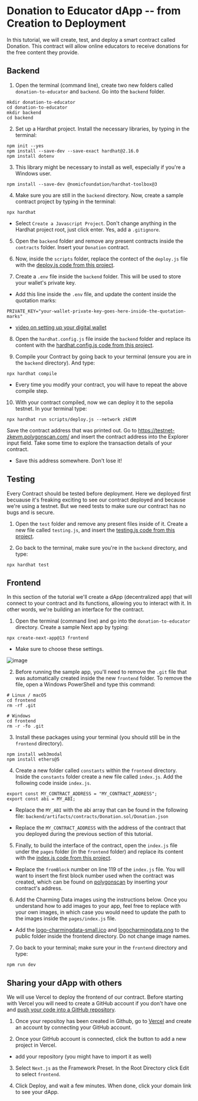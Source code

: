 # Donation to Educator dApp -- from Creation to Deployment

In this tutorial, we will create, test, and deploy a smart contract called Donation. This contract will allow online educators to receive donations for the free content they provide.

## Backend

1. Open the terminal (command line), create two new folders called `donation-to-educator` and `backend`. Go into the `backend` folder.

```
mkdir donation-to-educator
cd donation-to-educator
mkdir backend
cd backend
```

2. Set up a Hardhat project. Install the necessary libraries, by typing in the terminal:

```
npm init --yes
npm install --save-dev --save-exact hardhat@2.16.0
npm install dotenv
```

3. This library might be necessary to install as well, especially if you're a Windows user.

```
npm install --save-dev @nomicfoundation/hardhat-toolbox@3
```

4. Make sure you are still in the `backend` directory. Now, create a sample contract project by typing in the terminal:

```
npx hardhat
```

- Select `Create a Javascript Project`. Don't change anything in the Hardhat project root, just click enter. Yes, add a `.gitignore`.

5. Open the `backend` folder and remove any present contracts inside the `contracts` folder. Insert your `Donation` contract.

6. Now, inside the `scripts` folder, replace the contect of the `deploy.js` file with the [deploy.js code from this project](https://raw.githubusercontent.com/charmingdata/dApp-donation-to-educator/main/backend/scripts/deploy.js).

7. Create a `.env` file inside the `backend` folder. This will be used to store your wallet's private key.

- Add this line inside the `.env` file, and update the content inside the quotation marks:

```
PRIVATE_KEY="your-wallet-private-key-goes-here-inside-the-quotation-marks"
```

- [video on setting up your digital wallet](https://youtu.be/kHF70SWFTYU)

8. Open the `hardhat.config.js` file inside the `backend` folder and replace its content with the [hardhat.config.js code from this project](https://raw.githubusercontent.com/charmingdata/dApp-donation-to-educator/main/backend/hardhat.config.js).

9. Compile your Contract by going back to your terminal (ensure you are in the `backend` directory). And type:

```
npx hardhat compile
```

- Every time you modify your contract, you will have to repeat the above compile step.

10. With your contract compiled, now we can deploy it to the sepolia testnet. In your terminal type:

```
npx hardhat run scripts/deploy.js --network zkEVM
```

Save the contract address that was printed out.
Go to https://testnet-zkevm.polygonscan.com/ and insert the contract address into the Explorer input field. Take some time to explore the transaction details of your contract.

- Save this address somewhere. Don't lose it!

## Testing

Every Contract should be tested before deployment. Here we deployed first becuause it's freaking exciting to see our contract deployed and because we're using a testnet. But we need tests to make sure our contract has no bugs and is secure.

1. Open the `test` folder and remove any present files inside of it. Create a new file called `testing.js`, and insert the [testing.js code from this project](https://raw.githubusercontent.com/charmingdata/dApp-donation-to-educator/main/backend/test/testing.js).

2. Go back to the terminal, make sure you're in the `backend` directory, and type:

```
npx hardhat test
```

## Frontend

In this section of the tutorial we'll create a dApp (decentralized app) that will connect to your contract and its functions, allowing you to interact with it. In other words, we're building an interface for the contract.

1. Open the terminal (command line) and go into the `donation-to-educator` directory. Create a sample Next app by typing:

```
npx create-next-app@13 frontend
```

- Make sure to choose these settings.

![image](https://github.com/charmingdata/dApp-simple-storage/assets/94773218/28765958-6c47-4eed-a6ad-e1093435cf30)

2. Before running the sample app, you'll need to remove the `.git` file that was automatically created inside the new `frontend` folder.
   To remove the file, open a Windows PowerShell and type this command:

```
# Linux / macOS
cd frontend
rm -rf .git

# Windows
cd frontend
rm -r -fo .git
```

3. Install these packages using your terminal (you should still be in the `frontend` directory).

```
npm install web3modal
npm install ethers@5
```

4. Create a new folder called `constants` within the `frontend` directory. Inside the `constants` folder create a new file called `index.js`. Add the following code inside `index.js`.

```
export const MY_CONTRACT_ADDRESS = "MY_CONTRACT_ADDRESS";
export const abi = MY_ABI;
```

- Replace the `MY_ABI` with the abi array that can be found in the following file:
  `backend/artifacts/contracts/Donation.sol/Donation.json`

- Replace the `MY_CONTRACT_ADDRESS` with the address of the contract that you deployed during the previous section of this tutorial.

5. Finally, to build the interface of the contract, open the `index.js` file under the `pages` folder (in the `frontend` folder) and replace its content with the [index.js code from this project](https://raw.githubusercontent.com/charmingdata/dApp-donation-to-educator/main/frontend/pages/index.js).

- Replace the `fromBlock` number on line 119 of the `index.js` file. You will want to insert the first block number used when the contract was created, which can be found on [polygonscan](https://testnet-zkevm.polygonscan.com/) by inserting your contract's address.

6. Add the Charming Data images using the instructions below. Once you understand how to add images to your app, feel free to replace with your own images, in which case you would need to update the path to the images inside the `pages/index.js` file.

- Add the [logo-charmingdata-small.ico](https://raw.githubusercontent.com/charmingdata/dApp-simple-storage/main/frontend/public/logo-charmingdata-small.ico) and [logocharmingdata.png](https://github.com/charmingdata/dApp-simple-storage/blob/main/frontend/public/logocharmingdata.png) to the public folder inside the frontend directory. Do not change image names.

7. Go back to your terminal; make sure your in the `frontend` directory and type:

```
npm run dev
```

## Sharing your dApp with others

We will use Vercel to deploy the frontend of our contract. Before starting with Vercel you will need to create a GitHub account if you don't have one and [push your code into a GitHub repository](https://youtu.be/vpRkAoCqX3o).

1. Once your repositoy has been created in Github, go to [Vercel](https://vercel.com/login) and create an account by connecting your GitHub account.

2. Once your GitHub account is connected, click the button to add a new project in Vercel.

- add your repository (you might have to import it as well)

3. Select `Next.js` as the Framework Preset. In the Root Directory click Edit to select `frontend`.

4. Click Deploy, and wait a few minutes. When done, click your domain link to see your dApp.
